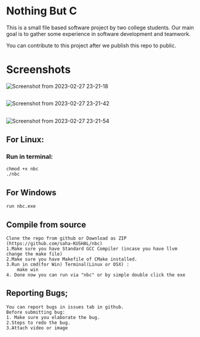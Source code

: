 # Nothing But C

This is a small file based software project by two college students.
Our main goal is to gather some experience in software development and teamwork.

You can contribute to this project after we publish this repo to public.

# Screenshots
![Screenshot from 2023-02-27 23-21-18](https://user-images.githubusercontent.com/99195543/221643971-f7c355c4-6702-47de-8c2a-ee8a5e044555.png)
##
![Screenshot from 2023-02-27 23-21-42](https://user-images.githubusercontent.com/99195543/221643995-cf1035ed-1b0e-4aaf-bec6-3136bdc7b813.png)
##
![Screenshot from 2023-02-27 23-21-54](https://user-images.githubusercontent.com/99195543/221644008-3c522ba3-c8e4-42f7-bca6-3d67ebe35aa4.png)


## For Linux:

### Run in terminal: 
	chmod +x nbc
	./nbc

## For Windows
	run nbc.exe
	
## Compile from source
	Clone the repo from github or Download as ZIP (https://github.com/saha-KUSHAL/nbc)
	1.Make sure you have Standard GCC Compiler (incase you have llvm change the make file)
	2.Make sure you have Makefile of CMake installed.
	3.Run in cmd(for Win) Terminal(Linux or OSX) : 
		make win
	4. Done now you can run via "nbc" or by simple double click the exe

## Reporting Bugs;
	You can report bugs in issues tab in github.
	Before submitting bug:
	1. Make sure you elaborate the bug.
	2.Steps to redo the bug.
	3.Attach video or image
